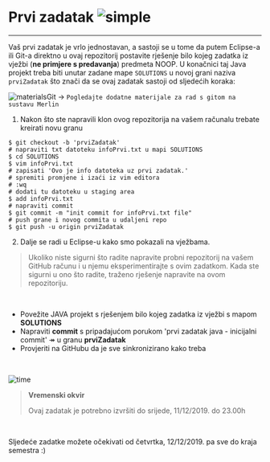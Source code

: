 # Prvi zadatak ![simple](https://img.shields.io/badge/complexity-**-green)
---

Vaš prvi zadatak je vrlo jednostavan, a sastoji se u tome da putem Eclipse-a ili Git-a direktno u ovaj repozitorij postavite rješenje 
bilo kojeg zadatka iz vježbi (**ne primjere s predavanja**) predmeta NOOP. U konačnici taj Java projekt treba biti unutar zadane mape `SOLUTIONS` u novoj grani naziva `prviZadatak` što znači da se ovaj zadatak sastoji od sljedećih koraka:

![materialsGit](https://img.shields.io/badge/see%40merlin-git--materials-brightgreen) &rarr; `Pogledajte dodatne materijale za rad s gitom na sustavu Merlin`

1. Nakon što ste napravili klon ovog repozitorija na vašem računalu trebate kreirati novu granu 

```git
$ git checkout -b 'prviZadatak'
# napraviti txt datoteku infoPrvi.txt u mapi SOLUTIONS
$ cd SOLUTIONS
$ vim infoPrvi.txt
# zapisati 'Ovo je info datoteka uz prvi zadatak.'
# spremiti promjene i izaći iz vim editora
# :wq
# dodati tu datoteku u staging area
$ add infoPrvi.txt
# napraviti commit 
$ git commit -m "init commit for infoPrvi.txt file"
# push grane i novog commita u udaljeni repo
$ git push -u origin prviZadatak

```
  
2. Dalje se radi u Eclipse-u kako smo pokazali na vježbama. 

> Ukoliko niste sigurni što radite napravite probni repozitorij na vašem GitHub računu i u njemu eksperimentirajte s ovim zadatkom. Kada ste sigurni u ono što radite, traženo rješenje napravite na ovom repozitoriju. 
  
&nbsp;

 - Povežite JAVA projekt s rješenjem bilo kojeg zadatka iz vježbi s mapom **SOLUTIONS**
 - Napraviti **commit** s pripadajućom porukom 'prvi zadatak java -  inicijalni commit' &Rarr; u granu **prviZadatak**
 - Provjeriti na GitHubu da je sve sinkronizirano kako treba

&nbsp;

![time](https://img.shields.io/badge/time-for%20finish-red?style=for-the-badge)

>**Vremenski okvir**
>
> Ovaj zadatak je potrebno izvršiti do srijede, 11/12/2019. do 23.00h

&nbsp;

Sljedeće zadatke možete očekivati od četvrtka, 12/12/2019. pa sve do kraja semestra :)
